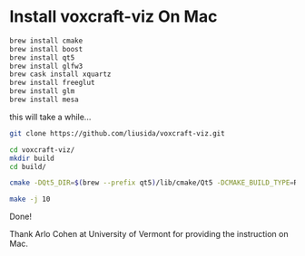 # Install voxcraft-viz On Mac

```bash
brew install cmake
brew install boost
brew install qt5
brew install glfw3
brew cask install xquartz
brew install freeglut
brew install glm
brew install mesa
```

this will take a while...

```bash
git clone https://github.com/liusida/voxcraft-viz.git

cd voxcraft-viz/
mkdir build
cd build/

cmake -DQt5_DIR=$(brew --prefix qt5)/lib/cmake/Qt5 -DCMAKE_BUILD_TYPE=Release ..

make -j 10
```

Done!

Thank Arlo Cohen at University of Vermont for providing the instruction on Mac.



